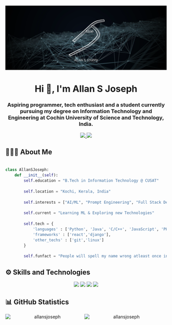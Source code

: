 ![MasterHead](./assets/header.webp)
<h1 align="center">Hi 👋, I'm Allan S Joseph</h1>
<h3 align="center">Aspiring programmer, tech enthusiast and a student currently pursuing my degree on Information Technology and Engineering at Cochin University of Science and Technology, India.</h3>


<p align="center">
<a href='https://www.linkedin.com/in/allan-s-joseph-bb2597258/' target='_blank'>
  <img src="https://img.shields.io/badge/LinkedIn-0077B5?style=for-the-badge&logo=linkedin&logoColor=white">
</a>
<a href='mailto:allanjoe2020@gmail.com' target='_blank'>
<img src="https://img.shields.io/badge/Gmail-D14836?style=for-the-badge&logo=gmail&logoColor=white">
</a>

</p>




<h2 align="left">👨🏽‍💻 About Me</h2>

```python

class AllanSJoseph:
    def __init__(self):
        self.education = "B.Tech in Information Technology @ CUSAT"

        self.location = "Kochi, Kerala, India"

        self.interests = ["AI/ML", "Prompt Engineering", "Full Stack Development"]

        self.current = "Learning ML & Exploring new Technologies"

        self.tech = {
            'languages' : ['Python', 'Java', 'C/C++', 'JavaScript', 'PHP', 'HTML/CSS','mySQL', 'postgreSQL'],
            'frameworks' : ['react','django'],
            'other_techs' : ['git','linux']
        }

        self.funfact = "People will spell my name wrong atleast once in their lifetime 😒"

```



<h2 align="left">⚙️ Skills and Technologies</h3>

<div align="center">
  <img src="https://skillicons.dev/icons?i=python,js,java,php,html,css" />
  <img src="https://skillicons.dev/icons?i=react,nodejs,django,vite,flutter" />
  <img src="https://skillicons.dev/icons?i=docker,git,github,linux" />
  <img src="https://skillicons.dev/icons?i=postgresql,mysql,androidstudio,vscode,idea,pycharm,webstorm" />
</div>


<h2 align="left">📊 GitHub Statistics</h3>


<div align="center">
<p><img width="49%" align="left" src="https://github-readme-stats.vercel.app/api/top-langs?username=allansjoseph&show_icons=true&locale=en&layout=compact&theme=tokyonight&hide_border=true&bg_color=00000000" alt="allansjoseph" /></p>

<p><img width="49%" align="left" src="https://github-readme-streak-stats.herokuapp.com/?user=allansjoseph&&theme=tokyonight&hide_border=true&background=00000000" alt="allansjoseph" /></p>
</div>
